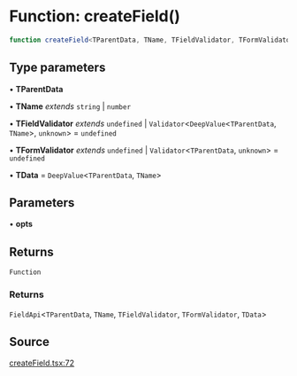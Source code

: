 # Function: createField()

```ts
function createField<TParentData, TName, TFieldValidator, TFormValidator, TData>(opts): () => FieldApi<TParentData, TName, TFieldValidator, TFormValidator, TData>
```

## Type parameters

• **TParentData**

• **TName** *extends* `string` \| `number`

• **TFieldValidator** *extends* `undefined` \| `Validator`\<`DeepValue`\<`TParentData`, `TName`\>, `unknown`\> = `undefined`

• **TFormValidator** *extends* `undefined` \| `Validator`\<`TParentData`, `unknown`\> = `undefined`

• **TData** = `DeepValue`\<`TParentData`, `TName`\>

## Parameters

• **opts**

## Returns

`Function`

### Returns

`FieldApi`\<`TParentData`, `TName`, `TFieldValidator`, `TFormValidator`, `TData`\>

## Source

[createField.tsx:72](https://github.com/TanStack/form/blob/5c94fa159313e0b0411d49fbdc3b117336185e63/packages/solid-form/src/createField.tsx#L72)
